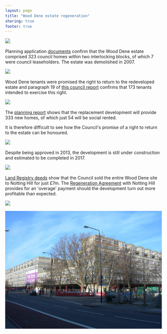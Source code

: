 ```yaml
---
layout: page
title: "Wood Dene estate regeneration"
sharing: true
footer: true
---
```

![](http://crappistmartin.github.io/images/wooddene1.jpg)

Planning application [documents](http://moderngov.southwark.gov.uk/documents/s38968/Report.pdf) confirm that the Wood Dene estate comprised 323 council homes within two interlocking blocks, of which 7 were council leaseholders. The estate was demolished in 2007. 

![](http://crappistmartin.github.io/images/wooddene2.jpg)

Wood Dene tenants were promised the right to return to the redeveloped estate and paragraph 19 of [this council report](http://moderngov.southwark.gov.uk/Data/Executive/20030729/Agenda/56%20-%20Disposal%20of%20216-224Underhill%20Road,%20SE22.pdf) confirms that 173 tenants intended to exercise this right.

![](http://crappistmartin.github.io/images/wooddenertr.png)

The [planning report](http://moderngov.southwark.gov.uk/documents/s38968/Report.pdf) shows that the replacement development will provide 333 new homes, of which just 54 will be social rented.

It is therefore difficult to see how the Council's promise of a right to return to the estate can be honoured.

![](http://crappistmartin.github.io/images/wooddeneor.png)

Despite being approved in 2013, the development is still under construction and estimated to be completed in 2017.

![](http://crappistmartin.github.io/images/wooddeneplan.jpg)

[Land Registry deeds](http://crappistmartin.github.io/images/LRegisterWoodDene.pdf) show that the Council sold the entire Wood Dene site to Notting Hill for just £7m. The [Regeneration Agreement](/img/RAWooddene.pdf) with Notting Hill provides for an 'overage' payment should the development turn out more profitable than expected.

![](http://crappistmartin.github.io/images/wooddeneplan.jpg)

![](/img/wood_dene.jpg)

